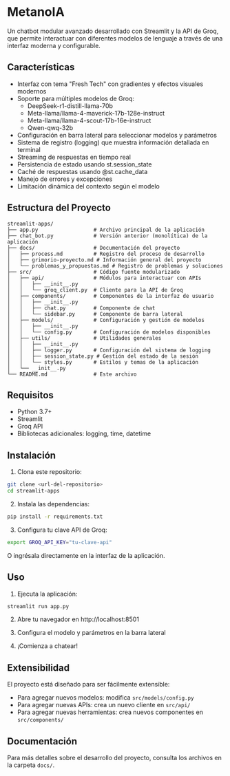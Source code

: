 # MetanoIA

Un chatbot modular avanzado desarrollado con Streamlit y la API de Groq, que permite interactuar con diferentes modelos de lenguaje a través de una interfaz moderna y configurable.

## Características

- Interfaz con tema "Fresh Tech" con gradientes y efectos visuales modernos
- Soporte para múltiples modelos de Groq:
  - DeepSeek-r1-distill-llama-70b
  - Meta-llama/llama-4-maverick-17b-128e-instruct
  - Meta-llama/llama-4-scout-17b-16e-instruct
  - Qwen-qwq-32b
- Configuración en barra lateral para seleccionar modelos y parámetros
- Sistema de registro (logging) que muestra información detallada en terminal
- Streaming de respuestas en tiempo real
- Persistencia de estado usando st.session_state
- Caché de respuestas usando @st.cache_data
- Manejo de errores y excepciones
- Limitación dinámica del contexto según el modelo

## Estructura del Proyecto

```
streamlit-apps/
├── app.py                  # Archivo principal de la aplicación
├── chat_bot.py             # Versión anterior (monolítica) de la aplicación
├── docs/                   # Documentación del proyecto
│   ├── process.md          # Registro del proceso de desarrollo
│   ├── grimorio-proyecto.md # Información general del proyecto
│   └── problemas_y_propuestas.md # Registro de problemas y soluciones
├── src/                    # Código fuente modularizado
│   ├── api/                # Módulos para interactuar con APIs
│   │   ├── __init__.py
│   │   └── groq_client.py  # Cliente para la API de Groq
│   ├── components/         # Componentes de la interfaz de usuario
│   │   ├── __init__.py
│   │   ├── chat.py         # Componente de chat
│   │   └── sidebar.py      # Componente de barra lateral
│   ├── models/             # Configuración y gestión de modelos
│   │   ├── __init__.py
│   │   └── config.py       # Configuración de modelos disponibles
│   ├── utils/              # Utilidades generales
│   │   ├── __init__.py
│   │   ├── logger.py       # Configuración del sistema de logging
│   │   ├── session_state.py # Gestión del estado de la sesión
│   │   └── styles.py       # Estilos y temas de la aplicación
│   └── __init__.py
└── README.md               # Este archivo
```

## Requisitos

- Python 3.7+
- Streamlit
- Groq API
- Bibliotecas adicionales: logging, time, datetime

## Instalación

1. Clona este repositorio:
```bash
git clone <url-del-repositorio>
cd streamlit-apps
```

2. Instala las dependencias:
```bash
pip install -r requirements.txt
```

3. Configura tu clave API de Groq:
```bash
export GROQ_API_KEY="tu-clave-api"
```
O ingrésala directamente en la interfaz de la aplicación.

## Uso

1. Ejecuta la aplicación:
```bash
streamlit run app.py
```

2. Abre tu navegador en http://localhost:8501

3. Configura el modelo y parámetros en la barra lateral

4. ¡Comienza a chatear!

## Extensibilidad

El proyecto está diseñado para ser fácilmente extensible:

- Para agregar nuevos modelos: modifica `src/models/config.py`
- Para agregar nuevas APIs: crea un nuevo cliente en `src/api/`
- Para agregar nuevas herramientas: crea nuevos componentes en `src/components/`

## Documentación

Para más detalles sobre el desarrollo del proyecto, consulta los archivos en la carpeta `docs/`.
